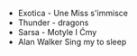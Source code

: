 - Exotica - Une Miss s'immisce
- Thunder - dragons
- Sarsa - Motyle I Ćmy
- Alan Walker Sing my to sleep
